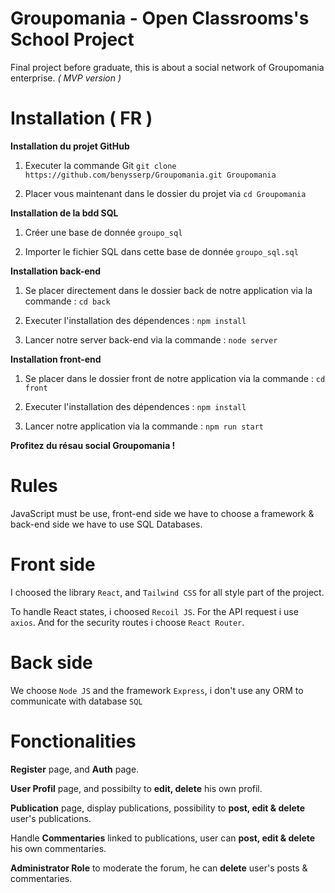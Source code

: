 # Groupomania - Open Classrooms's School Project

Final project before graduate, this is about a social network of Groupomania enterprise. *( MVP version )*

# Installation ( FR )

**Installation du projet GitHub**

1. Executer la commande Git `git clone https://github.com/benysserp/Groupomania.git Groupomania`

2. Placer vous maintenant dans le dossier du projet via `cd Groupomania`

**Installation de la bdd SQL**

1. Créer une base de donnée `groupo_sql`

2. Importer le fichier SQL dans cette base de donnée `groupo_sql.sql`

**Installation back-end**

1. Se placer directement dans le dossier back de notre application via la commande : `cd back`

2. Executer l'installation des dépendences : `npm install`

3. Lancer notre server back-end via la commande : `node server`

**Installation front-end**

1. Se placer dans le dossier front de notre application via la commande : `cd front`

2. Executer l'installation des dépendences : `npm install`

3. Lancer notre application via la commande : `npm run start`

**Profitez du résau social Groupomania !**

# Rules

JavaScript must be use, front-end side we have to choose a framework & back-end side we have to use SQL Databases.

# Front side

I choosed the library `React`, and `Tailwind CSS` for all style part of the project.

To handle React states, i choosed `Recoil JS`. For the API request i use `axios`. And for the security routes i choose `React Router`.

# Back side

We choose `Node JS` and the framework `Express`, i don't use any ORM to communicate with database `SQL`

# Fonctionalities

**Register** page, and **Auth** page.

**User Profil** page, and possibilty to **edit, delete** his own profil.

**Publication** page, display publications, possibility to **post, edit & delete** user's publications.

Handle **Commentaries** linked to publications, user can **post, edit & delete** his own commentaries.

**Administrator Role** to moderate the forum, he can **delete** user's posts & commentaries.

